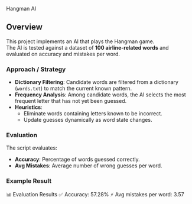 Hangman AI 
## Overview
This project implements an AI that plays the Hangman game.  
The AI is tested against a dataset of **100 airline-related words** and evaluated on accuracy and mistakes per word.

### Approach / Strategy
- **Dictionary Filtering**: Candidate words are filtered from a dictionary (`words.txt`) to match the current known pattern.
- **Frequency Analysis**: Among candidate words, the AI selects the most frequent letter that has not yet been guessed.
- **Heuristics**:
  - Eliminate words containing letters known to be incorrect.
  - Update guesses dynamically as word state changes.

### Evaluation
The script evaluates:
- **Accuracy**: Percentage of words guessed correctly.
- **Avg Mistakes**: Average number of wrong guesses per word.
### Example Result
📊 Evaluation Results
✅ Accuracy: 57.28%
⚡ Avg mistakes per word: 3.57
